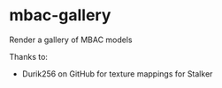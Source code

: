 # mbac-gallery
Render a gallery of MBAC models

Thanks to:

- Durik256 on GitHub for texture mappings for Stalker
